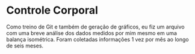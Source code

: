 # Controle Corporal
Como treino de Git e também de geração de gráficos, eu fiz um arquivo com uma breve análise dos dados medidos por mim mesmo em uma balança isométrica. Foram coletadas informações 1 vez por mês ao longo de seis meses.
